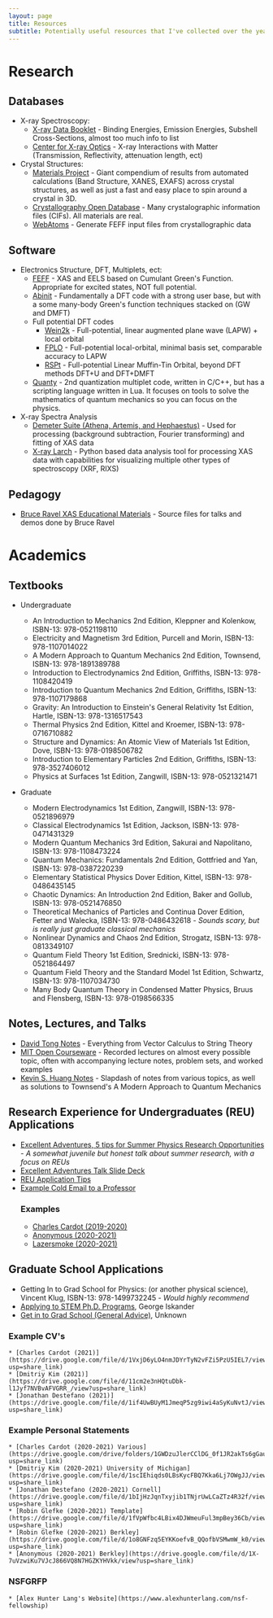 ```yaml
---
layout: page
title: Resources
subtitle: Potentially useful resources that I've collected over the years
---
```



# Research
## Databases
* X-ray Spectroscopy:
  * [X-ray Data Booklet](https://xdb.lbl.gov/) - Binding Energies, Emission Energies, Subshell Cross-Sections, almost too much info to list
  * [Center for X-ray Optics](https://henke.lbl.gov/optical_constants/) - X-ray Interactions with Matter (Transmission, Reflectivity, attenuation length, ect) 
* Crystal Structures:
  * [Materials Project](https://materialsproject.org/) - Giant compendium of results from automated calculations (Band Structure, XANES, EXAFS) across crystal structures, as well as just a fast and easy place to spin around a crystal in 3D.
  * [Crystallography Open Database](http://www.crystallography.net/cod/) - Many crystalographic information files (CIFs). All materials are real.
  * [WebAtoms](https://millenia.cars.aps.anl.gov/webatoms) - Generate FEFF input files from crystallographic data

## Software
* Electronics Structure, DFT, Multiplets, ect:
  * [FEFF](https://feff.phys.washington.edu/) - XAS and EELS based on Cumulant Green's Function. Appropriate for excited states, NOT full potential.
  * [Abinit](https://www.abinit.org/) - Fundamentally a DFT code with a strong user base, but with a some many-body Green's function techniques stacked on (GW and DMFT)
  * Full potential DFT codes
    * [Wein2k](http://susi.theochem.tuwien.ac.at/) - Full-potential, linear augmented plane wave (LAPW) + local orbital
    * [FPLO](https://www.fplo.de/) - Full-potential local-orbital, minimal basis set, comparable accuracy to LAPW
    * [RSPt](https://www.physics.uu.se/research/materials-theory/ongoing-research/code-development/rspt-main/) - Full-potential Linear Muffin-Tin Orbital, beyond DFT methods DFT+U and DFT+DMFT
  * [Quanty](https://quanty.org/) - 2nd quantization multiplet code, written in C/C++, but has a scripting language written in Lua. It focuses on tools to solve the mathematics of quantum mechanics so you can focus on the physics.
* X-ray Spectra Analysis
  * [Demeter Suite (Athena, Artemis, and Hephaestus)](https://bruceravel.github.io/demeter/) - Used for processing (background subtraction, Fourier transforming) and fitting of XAS data
  * [X-ray Larch](https://xraypy.github.io/xraylarch/) - Python based data analysis tool for processing XAS data with capabilities for visualizing multiple other types of spectroscopy (XRF, RIXS)

## Pedagogy
* [Bruce Ravel XAS Educational Materials](https://github.com/bruceravel/XAS-Education) - Source files for talks and demos done by Bruce Ravel

# Academics
## Textbooks
* Undergraduate
  * An Introduction to Mechanics 2nd Edition, Kleppner and Kolenkow, ISBN-13: 978-0521198110
  * Electricity and Magnetism 3rd Edition, Purcell and Morin, ISBN-13: 978-1107014022
  * A Modern Approach to Quantum Mechanics 2nd Edition, Townsend, ISBN-13: 978-1891389788
  * Introduction to Electrodynamics 2nd Edition, Griffiths, ISBN-13: 978-1108420419
  * Introduction to Quantum Mechanics 2nd Edition, Griffiths, ISBN-13: 978-1107179868
  * Gravity: An Introduction to Einstein's General Relativity 1st Edition, Hartle, ISBN-13: 978-1316517543
  * Thermal Physics 2nd Edition, Kittel and Kroemer, ISBN-13: 978-0716710882
  * Structure and Dynamics: An Atomic View of Materials 1st Edition, Dove, ISBN-13: 978-0198506782
  * Introduction to Elementary Particles 2nd Edition, Griffiths, ISBN-13: 978-3527406012
  * Physics at Surfaces 1st Edition, Zangwill, ISBN-13: 978-0521321471

* Graduate
  * Modern Electrodynamics 1st Edition, Zangwill, ISBN-13: 978-0521896979
  * Classical Electrodynamics 1st Edition, Jackson, ISBN-13: 978-0471431329
  * Modern Quantum Mechanics 3rd Edition, Sakurai and Napolitano, ISBN-13: 978-1108473224
  * Quantum Mechanics: Fundamentals 2nd Edition, Gottfried and Yan, ISBN-13: 978-0387220239
  * Elementary Statistical Physics Dover Edition, Kittel, ISBN-13: 978-0486435145
  * Chaotic Dynamics: An Introduction 2nd Edition, Baker and Gollub, ISBN-13: 978-0521476850
  * Theoretical Mechanics of Particles and Continua Dover Edition, Fetter and Walecka, ISBN-13: 978-0486432618 - *Sounds scary, but is really just graduate classical mechanics*
  * Nonlinear Dynamics and Chaos 2nd Edition, Strogatz, ISBN-13: 978-0813349107
  * Quantum Field Theory 1st Edition, Srednicki, ISBN-13: 978-0521864497
  * Quantum Field Theory and the Standard Model 1st Edition, Schwartz, ISBN-13: 978-1107034730
  * Many Body Quantum Theory in Condensed Matter Physics, Bruus and Flensberg, ISBN-13: 978-0198566335

## Notes, Lectures, and Talks
  * [David Tong Notes](http://www.damtp.cam.ac.uk/user/tong/teaching.html) - Everything from Vector Calculus to String Theory
  * [MIT Open Courseware](https://ocw.mit.edu/) - Recorded lectures on almost every possible topic, often with accompanying lecture notes, problem sets, and worked examples
  * [Kevin S. Huang Notes](https://kevinshuang.com/) - Slapdash of notes from various topics, as well as solutions to Townsend's A Modern Approach to Quantum Mechanics

## Research Experience for Undergraduates (REU) Applications
  * [Excellent Adventures, 5 tips for Summer Physics Research Opportunities](https://youtu.be/aSYsn3P_Hco) - *A somewhat juvenile but honest talk about summer research, with a focus on REUs*
  * [Excellent Adventures Talk Slide Deck](https://drive.google.com/file/d/1-nw-8L9PzAn2qfmek9cfqmXe9jiOuD5h/view?usp=share_link)
  * [REU Application Tips](https://drive.google.com/file/d/1H1ACHJCRNRPdC0QZ7B4cCSBkycVFqGnE/view?usp=share_link)
  * [Example Cold Email to a Professor](https://docs.google.com/document/d/1Zjh04BGa9egDgLRK97geXcvnTQCiOfid/edit?usp=share_link&ouid=104204760268694891005&rtpof=true&sd=true)
    ### Examples
    * [Charles Cardot (2019-2020)](https://drive.google.com/file/d/1EHmoTRgPilexVZcAXNTgHj-8U_1xFTyo/view?usp=share_link)
    * [Anonymous (2020-2021)](https://drive.google.com/file/d/1Om6tCMGfymb5nsQf-iHNLCSLTQ7mACDf/view?usp=share_link)
    * [Lazersmoke (2020-2021)](https://drive.google.com/file/d/1b4fI9Vefvsy61Cdjhj8bhuGPQQNYbS6-/view?usp=share_link)
    

## Graduate School Applications
  * Getting In to Grad School for Physics: (or another physical science), Vincent Klug, ISBN-13: 978-1499732245 - *Would highly recommend*
  * [Applying to STEM Ph.D. Programs](https://github.com/gwisk/gradguide), George Iskander
  * [Get in to Grad School (General Advice)](https://docs.google.com/document/d/1Hx1L_4YAlQOxll7GBkSMxHfp2wTQMJT5/edit?usp=sharing&ouid=104204760268694891005&rtpof=true&sd=true), Unknown
  ### Example CV's
    * [Charles Cardot (2021)](https://drive.google.com/file/d/1VxjD6yLO4nmJDYrTyN2vFZi5PzU5IEL7/view?usp=share_link)
    * [Dmitriy Kim (2021)](https://drive.google.com/file/d/11cm2e3nHQtuDbk-l1Jyf7NVBvAFVGRR_/view?usp=share_link)
    * [Jonathan Destefano (2021)](https://drive.google.com/file/d/1if4UwBUyM1JmeqP5zg9iwi4aSyKuNvtJ/view?usp=share_link)
  ### Example Personal Statements
    * [Charles Cardot (2020-2021) Various](https://drive.google.com/drive/folders/1GWDzuJlerCClDG_0f1JR2akTs6gGau_I?usp=share_link)
    * [Dmitriy Kim (2020-2021) University of Michigan](https://drive.google.com/file/d/1scIEhiqds0LBsKycFBQ7Kka6Lj7OWgJJ/view?usp=share_link)
    * [Jonathan Destefano (2020-2021) Cornell](https://drive.google.com/file/d/1bIjHzJqnTxyjib1TNjrUwLCaZTz4R32f/view?usp=share_link)
    * [Robin Glefke (2020-2021) Template](https://drive.google.com/file/d/1fVpWfbc4LBix4DJWmeuFul3mpBey36Cb/view?usp=share_link)
    * [Robin Glefke (2020-2021) Berkley](https://drive.google.com/file/d/1o8GNFzq5EYKKoefvB_QQofbVSMwmW_k0/view?usp=share_link)
    * [Anonymous (2020-2021) Berkley](https://drive.google.com/file/d/1X-7uVzwiKu7VJcJ866VQ8N7HGZKYHVkk/view?usp=share_link)
  ### NSFGRFP
    * [Alex Hunter Lang's Website](https://www.alexhunterlang.com/nsf-fellowship)
